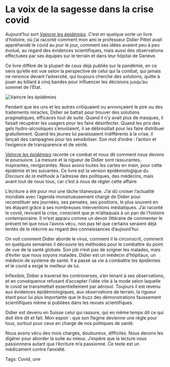 # La voix de la sagesse dans la crise covid

Aujourd’hui sort [*Vaincre les épidémies*](https://tcrouzet.com/vaincre-les-epidemies/). C’est en quelque sorte un livre d’histoire, où j’ai raconté comment mon ami le professeur Didier Pittet avait appréhendé le covid au jour le jour, comment ses idées avaient peu à peu évolué, au regard des évidences scientifiques, mais aussi des observations effectuées par ses équipes sur le terrain et dans leur hôpital de Genève.<span id="more-55796"></span>

Ce livre diffère de la plupart de ceux déjà publiés sur la pandémie, en ce sens qu’elle est vue selon la perspective de celui qui la combat, qui jamais ne renonce devant l’adversité, qui toujours cherche des solutions, quitte à jouer au billard à cinq bandes pour influencer les décisions jusqu’au sommet de l’État.

![Vaincre les épidémies](https://tcrouzet.comhttps://tcrouzet.com/images_tc/2020/09/PlancheVaincre1600.jpg)

Pendant que les uns et les autres critiquaient ou annonçaient le pire ou des traitements miracles, Didier se battait pour trouver des solutions pragmatiques, efficaces tout de suite. Quand il n’y avait plus de masques, il faisait récupérer les usagers pour les faire désinfecter. Quand les prix des gels hydro-alcooliques s’envolaient, il se débrouillait pour les faire distribuer gratuitement. Quand les jeunes lui paraissaient indifférents à la crise, il lançait des campagnes pour les sensibiliser. Son mot d’ordre : l’action et l’exigence de transparence et de vérité.

[*Vaincre les épidémies*](https://tcrouzet.com/vaincre-les-epidemies/) raconte ce combat et nous dit comment nous devons le poursuivre. La mesure et la rigueur de Didier sont rassurantes, inspirantes, revigorantes. Nous avons toutes les cartes en main, pour cette épidémie et les suivantes. Ce livre est la version épidémiologique du *Discours de la méthode* à l’adresse des politiques, des médecins, mais avant tout de nous tous, car c’est à nous de régler cette affaire.

L’écriture a été pour moi une tâche titanesque. J’ai dû croiser l’actualité mondiale avec l’agenda monstrueusement chargé de Didier pour reconstituer ses journées, ses pensées, ses positions, le plus souvent en les étayant grâce à ses nombreuses interventions médiatiques. J’ai raconté le covid, revivant la crise, conscient que je m’attaquais à un pan de l’histoire contemporaine. Il m’est apparu comme un devoir littéraire de commenter le présent tel que nous l’avons vécu, non pas tel que certains seraient déjà tentés de le réécrire au regard des connaissances d’aujourd’hui.

On voit comment Didier aborde le virus, comment il le circonscrit, comment en quelques semaines il découvre les méthodes pour le combattre du point de vue de la santé globale. Son job n’est pas de soigner les malades, mais d’éviter que nous soyons malades. Didier est un médecin d’hôpitaux, un médecin de système de santé. Il a passé sa vie à combattre les épidémies et le covid a exigé le meilleur de lui.

Inflexible, Didier a traversé les controverses, s’en tenant à ses observations, et en conséquence refusant d’accepter l’idée vite à la mode selon laquelle le covid se transmettait essentiellement par aérosol. Toujours il est revenu aux évidences épidémiologiques, aux observations de terrain, la rigueur étant pour lui plus importante que le buzz des démonstrations faussement scientifiques même si publiées dans les revues scientifiques.

Didier est devenu en Suisse celui qui rassure, qui en même temps dit ce qui doit être dit et fait. Mon espoir : que son flegme devienne une règle pour tous, surtout pour ceux en charge de nos politiques de santé.

Nous avons vécu des mois chargés, douloureux, difficiles. Nous devons les digérer pour aborder la suite au mieux. J’espère que la lecture vous passionnera autant que l’écriture m’a passionné. Ce texte est un médicament contre l’anxiété.

Tags: Covid, une